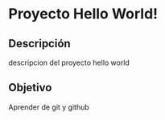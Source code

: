 # Proyecto Hello World!

## Descripción
descripcion del proyecto hello world
## Objetivo
Aprender de git y github

